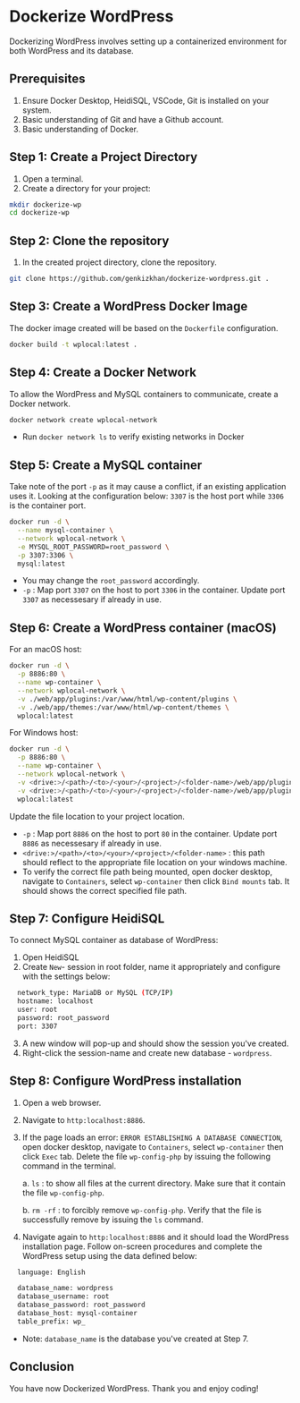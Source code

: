 # Dockerize WordPress
Dockerizing WordPress involves setting up a containerized environment for both WordPress and its database.


## Prerequisites
1. Ensure Docker Desktop, HeidiSQL, VSCode, Git is installed on your system.
2. Basic understanding of Git and have a Github account.
3. Basic understanding of Docker.


## Step 1: Create a Project Directory
1. Open a terminal.
2. Create a directory for your project:
```bash
mkdir dockerize-wp
cd dockerize-wp

```

## Step 2: Clone the repository
1. In the created project directory, clone the repository.
```bash
git clone https://github.com/genkizkhan/dockerize-wordpress.git .

```


## Step 3: Create a WordPress Docker Image
The docker image created will be based on the `Dockerfile` configuration.
```bash
docker build -t wplocal:latest .

```


## Step 4: Create a Docker Network
To allow the WordPress and MySQL containers to communicate, create a Docker network.
```bash
docker network create wplocal-network

```
- Run `docker network ls` to verify existing networks in Docker



## Step 5: Create a MySQL container
Take note of the port `-p` as it may cause a conflict, if an existing application uses it. Looking at the configuration below: `3307` is the host port while `3306` is the container port.

```bash
docker run -d \
  --name mysql-container \
  --network wplocal-network \
  -e MYSQL_ROOT_PASSWORD=root_password \
  -p 3307:3306 \
  mysql:latest

```
- You may change the `root_password` accordingly.
- `-p` : Map port `3307` on the host to port `3306` in the container. Update port `3307` as necessesary if already in use.


## Step 6: Create a WordPress container (macOS)
For an macOS host:
```bash
docker run -d \
  -p 8886:80 \
  --name wp-container \
  --network wplocal-network \
  -v ./web/app/plugins:/var/www/html/wp-content/plugins \
  -v ./web/app/themes:/var/www/html/wp-content/themes \
  wplocal:latest

```

For Windows host:
```bash
docker run -d \
  -p 8886:80 \
  --name wp-container \
  --network wplocal-network \
  -v <drive:>/<path>/<to>/<your>/<project>/<folder-name>/web/app/plugins:/var/www/html/wp-content/plugins \
  -v <drive:>/<path>/<to>/<your>/<project>/<folder-name>/web/app/plugins:/var/www/html/wp-content/themes \
  wplocal:latest

```
Update the file location to your project location.
- `-p` : Map port `8886` on the host to port `80` in the container. Update port `8886` as necessesary if already in use.
- `<drive:>/<path>/<to>/<your>/<project>/<folder-name>` : this path should reflect to the appropriate file location on your windows machine.
- To verify the correct file path being mounted, open docker desktop, navigate to `Containers`, select `wp-container` then click `Bind mounts` tab. It should shows the correct specified file path.



## Step 7: Configure HeidiSQL
To connect MySQL container as database of WordPress:
1. Open HeidiSQL
2. Create `New`- session in root folder, name it appropriately and configure with the settings below:

```bash
  network_type: MariaDB or MySQL (TCP/IP)
  hostname: localhost
  user: root
  password: root_password
  port: 3307

```
3. A new window will pop-up and should show the session you've created.
4. Right-click the session-name and create new database - `wordpress`. 



## Step 8: Configure WordPress installation
1. Open a web browser.
2. Navigate to `http:localhost:8886`.
3. If the page loads an error: `ERROR ESTABLISHING A DATABASE CONNECTION`, open docker desktop, navigate to `Containers`, select `wp-container` then click `Exec` tab. Delete the file `wp-config-php` by issuing the following command in the terminal.

    a. `ls` : to show all files at the current directory. Make sure that it contain the file `wp-config-php`.

    b. `rm -rf` : to forcibly remove `wp-config-php`. Verify that the file is successfully remove by issuing the `ls` command.

4. Navigate again to `http:localhost:8886` and it should load the WordPress installation page. Follow on-screen procedures and complete the WordPress setup using the data defined below:

```bash
  language: English

  database_name: wordpress
  database_username: root
  database_password: root_password
  database_host: mysql-container
  table_prefix: wp_

```
- Note: `database_name` is the database you've created at Step 7.



## Conclusion
You have now Dockerized WordPress. Thank you and enjoy coding!
